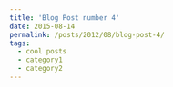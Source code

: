 ```yaml
---
title: 'Blog Post number 4'
date: 2015-08-14
permalink: /posts/2012/08/blog-post-4/
tags:
  - cool posts
  - category1
  - category2
---
```

<!---
This is a sample blog post. Lorem ipsum I can't remember the rest of lorem ipsum and don't have an internet connection right now. Testing testing testing this blog post. Blog posts are cool.
<!---
Headings are cool
======
<!---
You can have many headings
======
<!---
Aren't headings cool?
------
